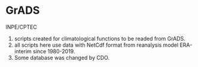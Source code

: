 # GrADS
INPE/CPTEC
1. scripts created for climatological functions to be readed from GrADS.
2. all scripts here use data with NetCdf format from reanalysis model ERA-interim since 1980-2019.
3. Some database was changed by CDO.
